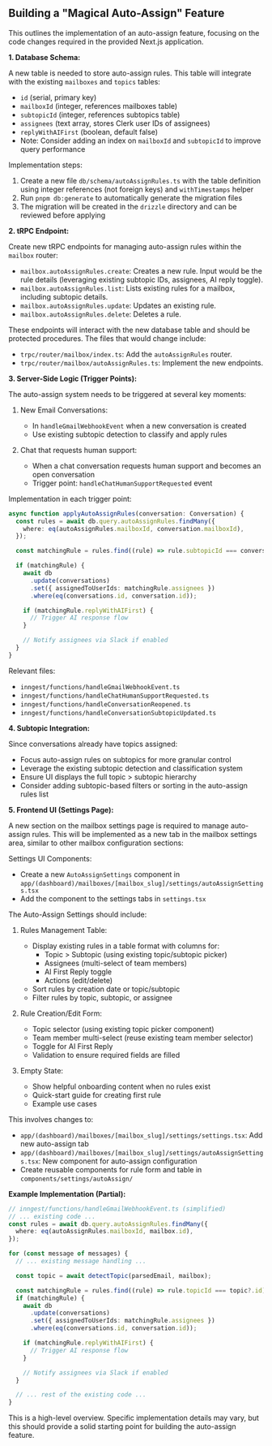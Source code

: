 ## Building a "Magical Auto-Assign" Feature

This outlines the implementation of an auto-assign feature, focusing on the code changes required in the provided Next.js application.

**1. Database Schema:**

A new table is needed to store auto-assign rules. This table will integrate with the existing `mailboxes` and `topics` tables:

- `id` (serial, primary key)
- `mailboxId` (integer, references mailboxes table)
- `subtopicId` (integer, references subtopics table)
- `assignees` (text array, stores Clerk user IDs of assignees)
- `replyWithAIFirst` (boolean, default false)
- Note: Consider adding an index on `mailboxId` and `subtopicId` to improve query performance

Implementation steps:

1. Create a new file `db/schema/autoAssignRules.ts` with the table definition using integer references (not foreign keys) and `withTimestamps` helper
2. Run `pnpm db:generate` to automatically generate the migration files
3. The migration will be created in the `drizzle` directory and can be reviewed before applying

**2. tRPC Endpoint:**

Create new tRPC endpoints for managing auto-assign rules within the `mailbox` router:

- `mailbox.autoAssignRules.create`: Creates a new rule. Input would be the rule details (leveraging existing subtopic IDs, assignees, AI reply toggle).
- `mailbox.autoAssignRules.list`: Lists existing rules for a mailbox, including subtopic details.
- `mailbox.autoAssignRules.update`: Updates an existing rule.
- `mailbox.autoAssignRules.delete`: Deletes a rule.

These endpoints will interact with the new database table and should be protected procedures. The files that would change include:

- `trpc/router/mailbox/index.ts`: Add the `autoAssignRules` router.
- `trpc/router/mailbox/autoAssignRules.ts`: Implement the new endpoints.

**3. Server-Side Logic (Trigger Points):**

The auto-assign system needs to be triggered at several key moments:

1. New Email Conversations:

   - In `handleGmailWebhookEvent` when a new conversation is created
   - Use existing subtopic detection to classify and apply rules

2. Chat that requests human support:
   - When a chat conversation requests human support and becomes an open conversation
   - Trigger point: `handleChatHumanSupportRequested` event

Implementation in each trigger point:

```typescript
async function applyAutoAssignRules(conversation: Conversation) {
  const rules = await db.query.autoAssignRules.findMany({
    where: eq(autoAssignRules.mailboxId, conversation.mailboxId),
  });

  const matchingRule = rules.find((rule) => rule.subtopicId === conversation.subtopicId);

  if (matchingRule) {
    await db
      .update(conversations)
      .set({ assignedToUserIds: matchingRule.assignees })
      .where(eq(conversations.id, conversation.id));

    if (matchingRule.replyWithAIFirst) {
      // Trigger AI response flow
    }

    // Notify assignees via Slack if enabled
  }
}
```

Relevant files:

- `inngest/functions/handleGmailWebhookEvent.ts`
- `inngest/functions/handleChatHumanSupportRequested.ts`
- `inngest/functions/handleConversationReopened.ts`
- `inngest/functions/handleConversationSubtopicUpdated.ts`

**4. Subtopic Integration:**

Since conversations already have topics assigned:

- Focus auto-assign rules on subtopics for more granular control
- Leverage the existing subtopic detection and classification system
- Ensure UI displays the full topic > subtopic hierarchy
- Consider adding subtopic-based filters or sorting in the auto-assign rules list

**5. Frontend UI (Settings Page):**

A new section on the mailbox settings page is required to manage auto-assign rules. This will be implemented as a new tab in the mailbox settings area, similar to other mailbox configuration sections:

Settings UI Components:

- Create a new `AutoAssignSettings` component in `app/(dashboard)/mailboxes/[mailbox_slug]/settings/autoAssignSettings.tsx`
- Add the component to the settings tabs in `settings.tsx`

The Auto-Assign Settings should include:

1. Rules Management Table:

   - Display existing rules in a table format with columns for:
     - Topic > Subtopic (using existing topic/subtopic picker)
     - Assignees (multi-select of team members)
     - AI First Reply toggle
     - Actions (edit/delete)
   - Sort rules by creation date or topic/subtopic
   - Filter rules by topic, subtopic, or assignee

2. Rule Creation/Edit Form:

   - Topic selector (using existing topic picker component)
   - Team member multi-select (reuse existing team member selector)
   - Toggle for AI First Reply
   - Validation to ensure required fields are filled

3. Empty State:
   - Show helpful onboarding content when no rules exist
   - Quick-start guide for creating first rule
   - Example use cases

This involves changes to:

- `app/(dashboard)/mailboxes/[mailbox_slug]/settings/settings.tsx`: Add new auto-assign tab
- `app/(dashboard)/mailboxes/[mailbox_slug]/settings/autoAssignSettings.tsx`: New component for auto-assign configuration
- Create reusable components for rule form and table in `components/settings/autoAssign/`

**Example Implementation (Partial):**

```typescript
// inngest/functions/handleGmailWebhookEvent.ts (simplified)
// ... existing code ...
const rules = await db.query.autoAssignRules.findMany({
  where: eq(autoAssignRules.mailboxId, mailbox.id),
});

for (const message of messages) {
  // ... existing message handling ...

  const topic = await detectTopic(parsedEmail, mailbox);

  const matchingRule = rules.find((rule) => rule.topicId === topic?.id);
  if (matchingRule) {
    await db
      .update(conversations)
      .set({ assignedToUserIds: matchingRule.assignees })
      .where(eq(conversations.id, conversation.id));

    if (matchingRule.replyWithAIFirst) {
      // Trigger AI response flow
    }

    // Notify assignees via Slack if enabled
  }

  // ... rest of the existing code ...
}
```

This is a high-level overview. Specific implementation details may vary, but this should provide a solid starting point for building the auto-assign feature.
